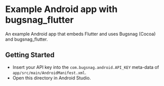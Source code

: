 # Example Android app with bugsnag_flutter

An example Android app that embeds Flutter and uses Bugsnag (Cocoa) and bugsnag_flutter.

## Getting Started

* Insert your API key into the `com.bugsnag.android.API_KEY` meta-data of `app/src/main/AndroidManifest.xml`.
* Open this directory in Android Studio.
